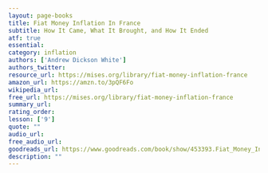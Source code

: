 ```yaml
---
layout: page-books
title: Fiat Money Inflation In France
subtitle: How It Came, What It Brought, and How It Ended
atf: true
essential: 
category: inflation
authors: ['Andrew Dickson White']
authors_twitter: 
resource_url: https://mises.org/library/fiat-money-inflation-france
amazon_url: https://amzn.to/3pQF6Fo
wikipedia_url: 
free_url: https://mises.org/library/fiat-money-inflation-france
summary_url: 
rating_order: 
lesson: ['9']
quote: ""
audio_url: 
free_audio_url: 
goodreads_url: https://www.goodreads.com/book/show/453393.Fiat_Money_Inflation_in_France
description: ""
---
```

